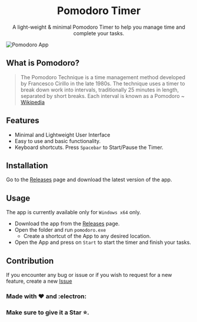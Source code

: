 <h1 align="center">Pomodoro Timer</h1>
<p align="center">A light-weight & minimal Pomodoro Timer to help you manage time and complete your tasks.</p>

<img src="https://user-images.githubusercontent.com/65074550/130044597-7750167e-d4bf-4a3f-99dc-6dc6baa8902a.png" alt="Pomodoro App">

## What is **Pomodoro**?

> The Pomodoro Technique is a time management method developed by Francesco Cirillo in the late 1980s. The technique uses a timer to break down work into intervals, traditionally 25 minutes in length, separated by short breaks. Each interval is known as a Pomodoro
> ~ [Wikipedia](https://en.wikipedia.org/wiki/Pomodoro_Technique)

## Features

- Minimal and Lightweight User Interface
- Easy to use and basic functionality.
- Keyboard shortcuts. Press `Spacebar` to Start/Pause the Timer.

## Installation 

Go to the [Releases](https://github.com/iDCoded/Pomodoro-App/releases) page and download the latest version of the app.

## Usage

The app is currently available only for `Windows x64` only.

- Download the app from the [Releases](https://github.com/iDCoded/Pomodoro-App/releases) page.
- Open the folder and run `pomodoro.exe`
    - Create a shortcut of the App to any desired location.  
- Open the App and press on `Start` to start the timer and finish your tasks.

## Contribution

If you encounter any bug or issue or if you wish to request for a new feature, create a new [Issue](https://github.com/iDCoded/Pomodoro-App/issues/new)

### Made with ❤️ and :electron:
### Make sure to give it a Star ⭐.
